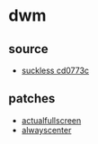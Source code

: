 # dwm

## source

- [suckless cd0773c](https://dwm.suckless.org/)

## patches

- [actualfullscreen](https://dwm.suckless.org/patches/actualfullscreen/dwm-actualfullscreen-20211013-cb3f58a.diff)
- [alwayscenter](https://dwm.suckless.org/patches/alwayscenter/dwm-alwayscenter-20200625-f04cac6.diff)

